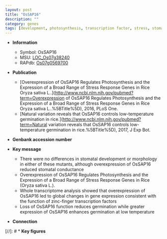 ```yaml
---
layout: post
title: "OsSAP16"
description: ""
category: genes
tags: [development, photosynthesis, transcription factor, stress, stomatal, stress response, temperature]
---
```


* **Information**  
    + Symbol: OsSAP16  
    + MSU: [LOC_Os07g38240](http://rice.uga.edu/cgi-bin/ORF_infopage.cgi?orf=LOC_Os07g38240)  
    + RAPdb: [Os07g0569700](https://rapdb.dna.affrc.go.jp/locus/?name=Os07g0569700)  

* **Publication**  
    + [Overexpression of OsSAP16 Regulates Photosynthesis and the Expression of a Broad Range of Stress Response Genes in Rice Oryza sativa L..](http://www.ncbi.nlm.nih.gov/pubmed?term=Overexpression of OsSAP16 Regulates Photosynthesis and the Expression of a Broad Range of Stress Response Genes in Rice Oryza sativa L..%5BTitle%5D), 2016, PLoS One.
    + [Natural variation reveals that OsSAP16 controls low-temperature germination in rice.](http://www.ncbi.nlm.nih.gov/pubmed?term=Natural variation reveals that OsSAP16 controls low-temperature germination in rice.%5BTitle%5D), 2017, J Exp Bot.

* **Genbank accession number**  

* **Key message**  
    + There were no differences in stomatal development or morphology in either of these mutants, although overexpression of OsSAP16 reduced stomatal conductance
    + Overexpression of OsSAP16 Regulates Photosynthesis and the Expression of a Broad Range of Stress Response Genes in Rice (Oryza sativa L.).
    + Whole transcriptome analysis showed that overexpression of OsSAP16 led to global changes in gene expression consistent with the function of zinc-finger transcription factors
    + Loss of OsSAP16 function reduces germination while greater expression of OsSAP16 enhances germination at low temperature

* **Connection**  

[//]: # * **Key figures**  


